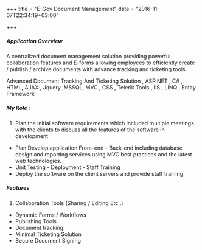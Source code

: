 +++
title = "E-Gov Document Management"
date = "2016-11-07T22:34:19+03:00"

+++
##### Application Overview

A centralized document management solution providing powerful collaboration features and E-forms allowing employees to efficiently create / publish / archive documents with advance tracking and ticketing tools.

Advanced Document Tracking And Ticketing Solution , ASP.NET , C# , HTML, AJAX , Jquery ,MSSQL, MVC , CSS , Telerik Tools , IIS , LINQ , Entity Framework

##### My Role :
1. Plan the initial software requirements which included multiple meetings with the clients to discuss all the features of the software in development
* Plan Develop application Front-end - Back-end including database design and reporting services using MVC best practices and the latest web technologies.
* Unit Testing - Deployment - Staff Training
* Deploy the software on the client servers and provide staff training

##### Features
1. Collaboration Tools (Sharing / Editing Etc..)
* Dynamic Forms / Workflows
* Publishing Tools
* Document tracking
* Minimal Ticketing Solution
* Secure Document Signing
